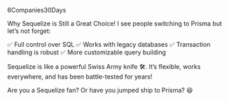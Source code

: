 6Companies30Days

Why Sequelize is Still a Great Choice!
I see people switching to Prisma but let’s not forget:

✅ Full control over SQL
✅ Works with legacy databases
✅ Transaction handling is robust
✅ More customizable query building

Sequelize is like a powerful Swiss Army knife 🛠️. It’s flexible, works everywhere, and has been battle-tested for years!

Are you a Sequelize fan? Or have you jumped ship to Prisma? 😆
